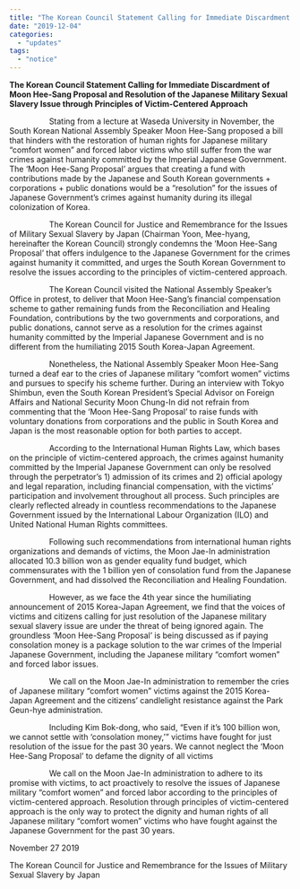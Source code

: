 ```yaml
---
title: "The Korean Council Statement Calling for Immediate Discardment of Moon Hee-Sang Proposal and Resolution of the Japanese Military Sexual Slavery Issue through Principles of Victim-Centered Approach"
date: "2019-12-04"
categories: 
  - "updates"
tags: 
  - "notice"
---
```


**The Korean Council Statement Calling for Immediate Discardment of Moon Hee-Sang Proposal and Resolution of the Japanese Military Sexual Slavery Issue through Principles of Victim-Centered Approach**

                  Stating from a lecture at Waseda University in November, the South Korean National Assembly Speaker Moon Hee-Sang proposed a bill that hinders with the restoration of human rights for Japanese military “comfort women” and forced labor victims who still suffer from the war crimes against humanity committed by the Imperial Japanese Government. The ‘Moon Hee-Sang Proposal’ argues that creating a fund with contributions made by the Japanese and South Korean governments + corporations + public donations would be a “resolution” for the issues of Japanese Government’s crimes against humanity during its illegal colonization of Korea.

                  The Korean Council for Justice and Remembrance for the Issues of Military Sexual Slavery by Japan (Chairman Yoon, Mee-hyang, hereinafter the Korean Council) strongly condemns the ‘Moon Hee-Sang Proposal’ that offers indulgence to the Japanese Government for the crimes against humanity it committed, and urges the South Korean Government to resolve the issues according to the principles of victim-centered approach.

                  The Korean Council visited the National Assembly Speaker’s Office in protest, to deliver that Moon Hee-Sang’s financial compensation scheme to gather remaining funds from the Reconciliation and Healing Foundation, contributions by the two governments and corporations, and public donations, cannot serve as a resolution for the crimes against humanity committed by the Imperial Japanese Government and is no different from the humiliating 2015 South Korea-Japan Agreement.

                  Nonetheless, the National Assembly Speaker Moon Hee-Sang turned a deaf ear to the cries of Japanese military “comfort women” victims and pursues to specify his scheme further. During an interview with Tokyo Shimbun, even the South Korean President’s Special Advisor on Foreign Affairs and National Security Moon Chung-In did not refrain from commenting that the ‘Moon Hee-Sang Proposal’ to raise funds with voluntary donations from corporations and the public in South Korea and Japan is the most reasonable option for both parties to accept.

                  According to the International Human Rights Law, which bases on the principle of victim-centered approach, the crimes against humanity committed by the Imperial Japanese Government can only be resolved through the perpetrator’s 1) admission of its crimes and 2) official apology and legal reparation, including financial compensation, with the victims’ participation and involvement throughout all process. Such principles are clearly reflected already in countless recommendations to the Japanese Government issued by the International Labour Organization (ILO) and United National Human Rights committees.

                  Following such recommendations from international human rights organizations and demands of victims, the Moon Jae-In administration allocated 10.3 billion won as gender equality fund budget, which commensurates with the 1 billion yen of consolation fund from the Japanese Government, and had dissolved the Reconciliation and Healing Foundation.

  
                  However, as we face the 4th year since the humiliating announcement of 2015 Korea-Japan Agreement, we find that the voices of victims and citizens calling for just resolution of the Japanese military sexual slavery issue are under the threat of being ignored again. The groundless ‘Moon Hee-Sang Proposal’ is being discussed as if paying consolation money is a package solution to the war crimes of the Imperial Japanese Government, including the Japanese military “comfort women” and forced labor issues.

  
                  We call on the Moon Jae-In administration to remember the cries of Japanese military “comfort women” victims against the 2015 Korea-Japan Agreement and the citizens’ candlelight resistance against the Park Geun-hye administration.

  
                  Including Kim Bok-dong, who said, “Even if it’s 100 billion won, we cannot settle with ‘consolation money,’” victims have fought for just resolution of the issue for the past 30 years. We cannot neglect the ‘Moon Hee-Sang Proposal’ to defame the dignity of all victims

  
                  We call on the Moon Jae-In administration to adhere to its promise with victims, to act proactively to resolve the issues of Japanese military “comfort women” and forced labor according to the principles of victim-centered approach. Resolution through principles of victim-centered approach is the only way to protect the dignity and human rights of all Japanese military “comfort women” victims who have fought against the Japanese Government for the past 30 years.

November 27 2019

The Korean Council for Justice and Remembrance for the Issues of Military Sexual Slavery by Japan
